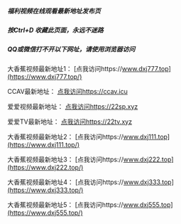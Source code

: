 ##### 福利视频在线观看最新地址发布页
##### 按Ctrl+D 收藏此页面，永远不迷路
##### QQ或微信打不开以下网址，请使用浏览器访问
大香蕉视频最新地址1：  [点我访问https://www.dxj777.top](https://www.dxj777.top/)

CCAV最新地址：  [点我访问https://ccav.icu](https://ccav.icu/)

爱爱视频最新地址：  [点我访问https://22sp.xyz](https://22sp.xyz/)

爱爱TV最新地址：  [点我访问https://22tv.xyz](https://22tv.xyz/)

大香蕉视频最新地址2：  [点我访问https://www.dxj111.top](https://www.dxj111.top/)

大香蕉视频最新地址3：  [点我访问https://www.dxj222.top](https://www.dxj222.top/)

大香蕉视频最新地址4：  [点我访问https://www.dxj333.top](https://www.dxj333.top/)

大香蕉视频最新地址5：  [点我访问https://www.dxj555.top](https://www.dxj555.top/)
 
